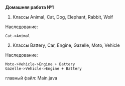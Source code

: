 **Домашняя работа №1**

1. Классы Animal, Cat, Dog, Elephant, Rabbit, Wolf

Наследование: 

    Cat->Animal
2. Классы Battery, Car, Engine, Gazelle, Moto, Vehicle

Наследование: 

    Moto->Vehicle->Engine + Battery
    Gazelle->Vehicle->Engine + Battery
главный файл: Main.java